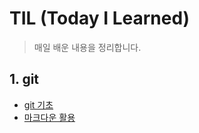 # TIL (Today I Learned)

> 매일 배운 내용을 정리합니다.

## 1. git

* [git 기초](./git/git.md)
* [마크다운 활용](./markdown.md)
